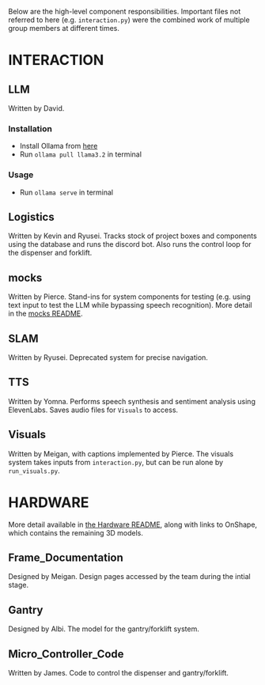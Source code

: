 Below are the high-level component responsibilities. Important files not referred to here (e.g. `interaction.py`) were the combined work of multiple group members at different times.

# INTERACTION
## LLM
Written by David.

### Installation
- Install Ollama from [here](https://ollama.com/)
- Run `ollama pull llama3.2` in terminal
### Usage
- Run `ollama serve` in terminal

## Logistics
Written by Kevin and Ryusei. Tracks stock of project boxes and components using the database and runs the discord bot. Also runs the control loop for the dispenser and forklift.

## mocks
Written by Pierce. Stand-ins for system components for testing (e.g. using text input to test the LLM while bypassing speech recognition). More detail in the [mocks README](./INTERACTION/mocks/).

## SLAM
Written by Ryusei. Deprecated system for precise navigation.

## TTS
Written by Yomna. Performs speech synthesis and sentiment analysis using ElevenLabs. Saves audio files for `Visuals` to access.

## Visuals
Written by Meigan, with captions implemented by Pierce. The visuals system takes inputs from `interaction.py`, but can be run alone by `run_visuals.py`.

# HARDWARE
More detail available in [the Hardware README](./HARDWARE/Chassis_Documentation.md), along with links to OnShape, which contains the remaining 3D models.

## Frame_Documentation
Designed by Meigan. Design pages accessed by the team during the intial stage.

## Gantry
Designed by Albi. The model for the gantry/forklift system.

## Micro_Controller_Code
Written by James. Code to control the dispenser and gantry/forklift.
